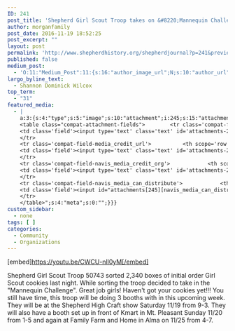 ```yaml
---
ID: 241
post_title: 'Shepherd Girl Scout Troop takes on &#8220;Mannequin Challenge&#8221;'
author: morganfamily
post_date: 2016-11-19 18:52:25
post_excerpt: ""
layout: post
permalink: 'http://www.shepherdhistory.org/shepherdjournal?p=241&preview=true&preview_id=241'
published: false
medium_post:
  - 'O:11:"Medium_Post":11:{s:16:"author_image_url";N;s:10:"author_url";N;s:11:"byline_name";N;s:12:"byline_email";N;s:10:"cross_link";N;s:2:"id";N;s:21:"follower_notification";N;s:7:"license";N;s:14:"publication_id";N;s:6:"status";N;s:3:"url";N;}'
largo_byline_text:
  - Shannon Dominick Wilcox
top_term:
  - "31"
featured_media:
  - |
    a:3:{s:4:"type";s:5:"image";s:10:"attachment";i:245;s:15:"attachment_data";a:33:{s:2:"id";i:245;s:5:"title";s:9:"mannequin";s:8:"filename";s:13:"mannequin.jpg";s:3:"url";s:96:"http://www.shepherdhistory.org/shepherdjournal/wp-content/uploads/sites/10/2016/11/mannequin.jpg";s:4:"link";s:123:"http://www.shepherdhistory.org/shepherdjournal/2016/11/19/shepherd-girl-scout-troop-takes-on-mannequin-challenge/mannequin/";s:3:"alt";s:0:"";s:6:"author";s:1:"1";s:11:"description";s:0:"";s:7:"caption";s:0:"";s:4:"name";s:9:"mannequin";s:6:"status";s:7:"inherit";s:10:"uploadedTo";i:241;s:4:"date";i:1479581765000;s:8:"modified";i:1479581765000;s:9:"menuOrder";i:0;s:4:"mime";s:10:"image/jpeg";s:4:"type";s:5:"image";s:7:"subtype";s:4:"jpeg";s:4:"icon";s:83:"http://www.shepherdhistory.org/shepherdjournal/wp-includes/images/media/default.png";s:13:"dateFormatted";s:17:"November 19, 2016";s:6:"nonces";a:3:{s:6:"update";s:10:"7d89233048";s:6:"delete";s:10:"e7af278871";s:4:"edit";s:10:"aee2713af5";}s:8:"editLink";s:85:"http://www.shepherdhistory.org/shepherdjournal/wp-admin/post.php?post=245&action=edit";s:4:"meta";b:0;s:10:"authorName";s:10:"Jon Morgan";s:14:"uploadedToLink";s:85:"http://www.shepherdhistory.org/shepherdjournal/wp-admin/post.php?post=241&action=edit";s:15:"uploadedToTitle";s:57:"Shepherd Girl Scout Troop takes on "Mannequin Challenge "";s:15:"filesizeInBytes";i:4564;s:21:"filesizeHumanReadable";s:4:"4 KB";s:5:"sizes";a:1:{s:4:"full";a:4:{s:3:"url";s:96:"http://www.shepherdhistory.org/shepherdjournal/wp-content/uploads/sites/10/2016/11/mannequin.jpg";s:6:"height";i:90;s:5:"width";i:120;s:11:"orientation";s:9:"landscape";}}s:6:"height";i:90;s:5:"width";i:120;s:11:"orientation";s:9:"landscape";s:6:"compat";a:2:{s:4:"item";s:1710:"<input type="hidden" name="attachments[245][menu_order]" value="0" /><p class="media-types media-types-required-info">Required fields are marked <span class="required">*</span></p>
    <table class="compat-attachment-fields">		<tr class='compat-field-media_credit'>			<th scope='row' class='label'><label for='attachments-245-media_credit'><span class='alignleft'>Credit</span><br class='clear' /></label></th>
    <td class='field'><input type='text' class='text' id='attachments-245-media_credit' name='attachments[245][media_credit]' value=''  /></td>
    </tr>
    <tr class='compat-field-media_credit_url'>			<th scope='row' class='label'><label for='attachments-245-media_credit_url'><span class='alignleft'>Credit URL</span><br class='clear' /></label></th>
    <td class='field'><input type='text' class='text' id='attachments-245-media_credit_url' name='attachments[245][media_credit_url]' value=''  /></td>
    </tr>
    <tr class='compat-field-navis_media_credit_org'>			<th scope='row' class='label'><label for='attachments-245-navis_media_credit_org'><span class='alignleft'>Organization</span><br class='clear' /></label></th>
    <td class='field'><input type='text' class='text' id='attachments-245-navis_media_credit_org' name='attachments[245][navis_media_credit_org]' value=''  /></td>
    </tr>
    <tr class='compat-field-navis_media_can_distribute'>			<th scope='row' class='label'><label for='attachments-245-navis_media_can_distribute'><span class='alignleft'>Can<br />distribute?</span><br class='clear' /></label></th>
    <td class='field'><input id="attachments[245][navis_media_can_distribute]" name="attachments[245][navis_media_can_distribute]" type="checkbox" value="1"  /></td>
    </tr>
    </table>";s:4:"meta";s:0:"";}}}
custom_sidebar:
  - none
tags: [ ]
categories:
  - Community
  - Organizations
---
```

[embed]https://youtu.be/CWCU-nll0yM[/embed]<p>Shepherd Girl Scout Troop 50743 sorted 2,340 boxes of initial order Girl Scout cookies last night. While sorting the troop decided to take in the "Mannequin Challenge". Great job girls! Haven't got your cookies yet!!! You still have time, this troop will be doing 3 booths with in this upcoming week. They will be at the Shepherd High Craft show Saturday 11/19 from 9-3. They will also have a booth set up in front of Kmart in Mt. Pleasant Sunday 11/20 from 1-5 and again at Family Farm and Home in Alma on 11/25 from 4-7.&nbsp;</p>